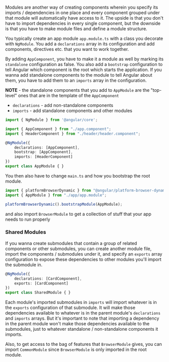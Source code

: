 
Modules are another way of creating components wherein you specify its imports / dependencies in one place and every component grouped under that module will automatically have access to it. The upside is that you don't have to import dependencies in every single component, but the downside is that you have to make module files and define a module structure. 

You typically create an app module `app.module.ts` with a class you decorate with `NgModule`. You add a `declarations` array in its configuration and add components, directives etc. that you want to work together. 

By adding `AppComponent`, you have to make it a module as well by marking its `standalone` configuration as false. You also add a `bootstrap` configuration to tell Angular which component is the root which starts the application.  If you wanna add standalone components to the module to tell Angular about them,  you have to add them to an `imports` array in the configuration. 

**NOTE** - the standalone components that you add to `AppModule` are the "top-level" ones that are in the template of the `AppComponent`

- `declarations` - add non-standalone components
- `imports` - add standalone components and other modules
```ts
import { NgModule } from '@angular/core';

import { AppComponent } from "./app.component";
import { HeaderComponent } from "./header/header.component";

@NgModule({
	declarations: [AppComponent],
	bootstrap: [AppComponent],
	imports: [HeaderComponent]
})
export class AppModule { }
```

You then also have to change `main.ts` and how you bootstrap the root module. 
```ts
import { platformBrowserDynamic } from "@angular/platform-browser-dynamic";
import { AppModule } from "./app/app.module";

platformBrowserDynamic().bootstrapModule(AppModule);
```

and also import `BrowserModule` to get a collection of stuff that your app needs to run properly

### Shared Modules
If you wanna create submodules that contain a group of related components or other submodules, you can create another module file, import the components / submodules under it, and specify an `exports` array configuration to expose these dependencies to other modules you'll import the submodule in.

```ts
@NgModule({
	declarations: [CardComponent],
	exports: [CardComponent]
})
export class SharedModule { }
```

Each module's imported submodules in `imports` will import whatever is in the `exports` configuration of that submodule. It will make those dependencies available to whatever is in the parent module's `declarations` and `imports` arrays. But it's important to note that importing a dependency in the parent module won't make those dependencies available to the submodules, just to whatever standalone / non-standalone components it imports. 

Also, to get access to the bag of features that `BrowserModule` gives, you can import `CommonModule` since `BrowserModule` is only imported in the root module. 